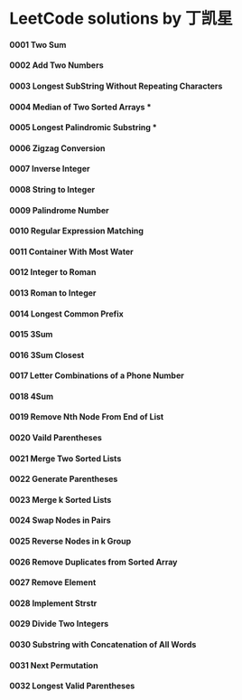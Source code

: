 # LeetCode solutions by 丁凯星

#### 0001 Two Sum
#### 0002 Add Two Numbers
#### 0003 Longest SubString Without Repeating Characters
#### 0004 Median of Two Sorted Arrays *
#### 0005 Longest Palindromic Substring *
#### 0006 Zigzag Conversion
#### 0007 Inverse Integer
#### 0008 String to Integer
#### 0009 Palindrome Number
#### 0010 Regular Expression Matching
#### 0011 Container With Most Water
#### 0012 Integer to Roman
#### 0013 Roman to Integer
#### 0014 Longest Common Prefix
#### 0015 3Sum
#### 0016 3Sum Closest
#### 0017 Letter Combinations of a Phone Number
#### 0018 4Sum
#### 0019 Remove Nth Node From End of List
#### 0020 Vaild Parentheses
#### 0021 Merge Two Sorted Lists
#### 0022 Generate Parentheses
#### 0023 Merge k Sorted Lists
#### 0024 Swap Nodes in Pairs
#### 0025 Reverse Nodes in k Group
#### 0026 Remove Duplicates from Sorted Array
#### 0027 Remove Element
#### 0028 Implement Strstr
#### 0029 Divide Two Integers
#### 0030 Substring with Concatenation of All Words
#### 0031 Next Permutation
#### 0032 Longest Valid Parentheses